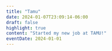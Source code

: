 ```yaml
---
title: "Tamu"
date: 2024-01-07T23:09:14-06:00
draft: false
highlight: true
content: "Started my new job at TAMU!"
eventDate: 2024-01-01
---
```

